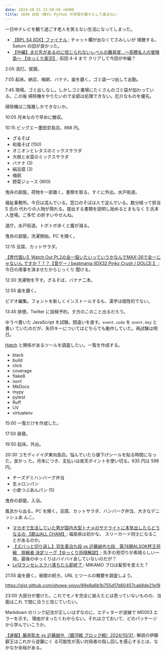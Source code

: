 ```yaml
---
date: 2024-10-31 23:59:59 +0900
title: 1649 日目（晴れ）Python の学習が遅々として進まない
---
```


一日中テレビを観て過ごす老人を笑えない生活になってしまった。

* [【BPL S4 IIDX】ファイナル
  ](https://www.youtube.com/watch?v=b0Fyu2muxb0): チャット欄が出なくてさみしいが
  視聴する。Saturn の回が良かった。
* [【中編】まだ先があるのに信じられないレベルの難易度...～高橋名人の冒険島～
  【ゆっくり実況】](https://www.youtube.com/watch?v=cp31WineC6s): 前回 4-4 まで
  クリアして今回が中編？

2:05 消灯。就寝。

7:05 起床。納豆、梅粥、バナナ。歯を磨く。ゴミ袋一つ出して出勤。

7:45 現場。ゴミ出しなし。しかしゴミ置場にたくさんのゴミ袋が加わっている。この後
掃除機をやりたいので全部は処理できない。厄介なものを優先。

掃除機は二階層しかできないか。

10:05 月末なので早めに撤収。

10:15 ビッグエー墨田京島店。988 円。

* ざるそば
* 和風そば (150)
* オニオンとレタスのミックスサラダ
* 大根と水菜のミックスサラダ
* バナナ (3)
* 絹豆腐 (3)
* 梅粥
* 野菜ジュース (900)

曳舟の部屋。荷物を一部置く。書類を取る。すぐに外出。水戸街道。

福祉事務所。今日は混んでいる。窓口のそばは人で淀んでいる。数分経って担当 S 氏の
代わりの人物が現れる。提出する書類を説明し始めるとまもなく S 氏本人登場。ご多忙
の折すいやせんね。

退庁。水戸街道。トボトボ歩くと腹が減る。

曳舟の部屋。洗濯開始。PC を開く。

12:15 豆腐、カットサラダ。

[【歴代狙い】Watch Out Pt.2の全一狙いたいっていうかなんでMAX-26で全一じゃないん
ですか？？？【音ゲー / beatmania IIDX32 Pinky Crush / DOLCE.】
](https://www.youtube.com/watch?v=5YK8BgFQnUM): 今日の用事を済ませたからじっくり
聞ける。

12:30 洗濯物を干す。ざるそば、バナナ二本。

12:55 歯を磨く。

ビデオ編集。フォントを新しくインストールするも、漢字は個性的でない。

13:45 排便。Twitter に投稿予約。夕方のこのこと出るだろう。

ゆうべ書いた JavaScript を試験。間違いを直す。`event.code` を `event.key` と書い
ていたのだが、矢印キーについてはどちらでも動作していた。再試験は明日。

[Hatch] と関係があるツールを調査したい。一覧を作成する。

* black
* build
* click
* coverage
* flake8
* isort
* MkDocs
* mypy
* pytest
* Ruff
* UV
* virtualenv

15:00 一覧だけを作成した。

17:50 昼寝。

19:50 起床。外出。

20:30 コモディイイダ東向島店。悩んでいたら値下げシールを貼る時間になった。良かっ
た。月末につき、支払いは楽天ポイントを使い切る。635 円は 598 円。

* チーズデミハンバーグ弁当
* 生メロンパン
* 小倉つぶあんパン (5)

曳舟の部屋。入浴。

風呂から出る。PC を開く。豆腐、カットサラダ、ハンバーグ弁当、大きなデニッシュあ
んこ。

* [マカオで生活していた男が国内大型トナメのサテライトに本気出したらどうなるの
  【郡山ALL CHAM】](https://www.youtube.com/watch?v=lBNJOK8PwVo): 福島県は初かな。
  スリーカード同士になることがあるのか。
* [【ズバっと切り返し】羽生善治九段 vs 近藤誠也七段　第74期ALSOK杯王将戦　挑戦者
  決定リーグ【ゆっくり将棋解説】](https://www.youtube.com/watch?v=-t3QkoP1GFI):
  先手の見切りが素晴らしい一局。最後のゆっくりはバイバイ金していないのだが？
* [Lv12ランセレエクハ落ちたら即終了
  ](https://www.youtube.com/watch?v=xORueYM2LLc): MIKAMO プロは髪型を変えた？

21:55 歯を磨く。昼間の続き。URL とツールの概要を調査しよう。

<https://gist.github.com/showa-yojyo/89e8a6b1b755d17d60457cab8de21e19>

23:00 大部分が書けた。これでモノを完全に揃えたとは思っていないものの、当面はこれ
で間に合うと信じていたい。

Markdown のリンク記法が正しいはずなのに、エディターが波線で MD053 エラーを示す。
理由がまったくわからない。それはさておいて、どのパッケージから学んでいこうか。

[【速報】藤井聡太 vs 近藤誠也 （銀河戦 ブロック戦）2024/10/31
](https://www.youtube.com/watch?v=gMuHone8ZE8): 解説の伊藤叡王はこれから逆襲にく
る可能性が高い対局者の指し回しを感心するとは、なかなか余裕がある。

[Hatch]: https://hatch.pypa.io/dev/
